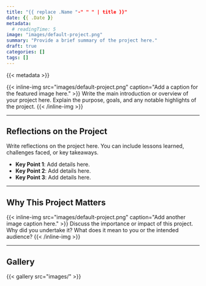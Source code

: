 ```yaml
---
title: "{{ replace .Name "-" " " | title }}"
date: {{ .Date }}
metadata:
  # readingTime: 5
image: "images/default-project.png"
summary: "Provide a brief summary of the project here."
draft: true
categories: []
tags: []
---
```


{{< metadata >}}

{{< inline-img src="images/default-project.png" caption="Add a caption for the featured image here." >}}
Write the main introduction or overview of your project here. Explain the purpose, goals, and any notable highlights of the project.
{{< /inline-img >}}

---

## Reflections on the Project

Write reflections on the project here. You can include lessons learned, challenges faced, or key takeaways.

- **Key Point 1**: Add details here.
- **Key Point 2**: Add details here.
- **Key Point 3**: Add details here.

---

## Why This Project Matters

{{< inline-img src="images/default-project.png" caption="Add another image caption here." >}}
Discuss the importance or impact of this project. Why did you undertake it? What does it mean to you or the intended audience?
{{< /inline-img >}}

---

## Gallery

{{< gallery src="images/" >}}
